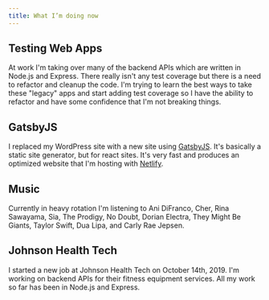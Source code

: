 ```yaml
---
title: What I’m doing now
---
```


## Testing Web Apps

At work I'm taking over many of the backend APIs which are written in Node.js and Express. There really isn't any test coverage but there is a need to refactor and cleanup the code.  I'm trying to learn the best ways to take these "legacy" apps and start adding test coverage so I have the ability to refactor and have some confidence that I'm not breaking things.

## GatsbyJS

I replaced my WordPress site with a new site using [GatsbyJS](https://www.gatsbyjs.org/). It's basically a static site generator, but for react sites. It's very fast and produces an optimized website that I'm hosting with [Netlify](https://www.netlify.com/).

## Music

Currently in heavy rotation I'm listening to Ani DiFranco, Cher, Rina Sawayama, Sia, The Prodigy, No Doubt, Dorian Electra, They Might Be Giants, Taylor Swift, Dua Lipa, and Carly Rae Jepsen.

## Johnson Health Tech

I started a new job at Johnson Health Tech on October 14th, 2019. I'm working on backend APIs for their fitness equipment services. All my work so far has been in Node.js and Express.